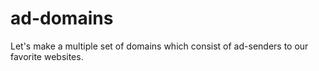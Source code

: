 # ad-domains
Let's make a multiple set of domains which consist of ad-senders to our favorite websites.
